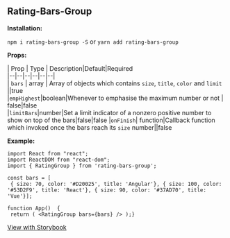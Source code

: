 
  
## Rating-Bars-Group  
  
  **Installation:**  
  
  `npm i rating-bars-group -S` or `yarn add rating-bars-group`  
  
  **Props:**  
  
| Prop | Type | Description|Default|Required  
|--|--|--|--|--|--|   
| `bars` | array | Array of objects which contains `size`, `title`, `color` and `limit` ||true    
|`empHighest`|boolean|Whenever to emphasise the maximum number or not | false|false    
|`limitBars`|number|Set a limit indicator of a nonzero positive number to show on top of the bars|false|false 
|`onFinish`| function|Callback function which invoked once the bars reach its `size` number||false
  
  **Example:**  
````  
import React from "react";  
import ReactDOM from "react-dom";  
import { RatingGroup } from 'rating-bars-group';  
  
const bars = [  
 { size: 70, color: '#D20025', title: 'Angular'}, { size: 100, color: '#53D2F9', title: 'React'}, { size: 90, color: '#37AD70', title: 'Vue'}];  
  
function App()  {  
 return ( <RatingGroup bars={bars} /> );}  
````  
  
[View with Storybook](https://determined-einstein-121cee.netlify.com/?path=/story/storybook-knobs--props)